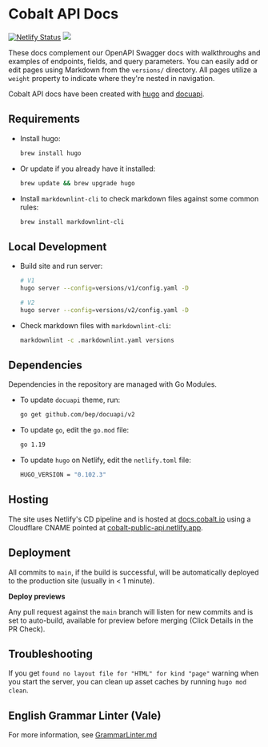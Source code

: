 Cobalt API Docs
===============================
[![Netlify Status](https://api.netlify.com/api/v1/badges/0506a95f-525c-4751-be84-49fc892edf7f/deploy-status)](https://app.netlify.com/sites/cobalt-public-api/deploys)
![](https://github.com/cobalthq/cobalt-public-api-docs/workflows/build/badge.svg)

These docs complement our OpenAPI Swagger docs with walkthroughs and examples of endpoints, fields, and query
parameters. You can easily add or edit pages using Markdown from the `versions/` directory. All pages utilize a `weight`
property to indicate where they're nested in navigation.

Cobalt API docs have been created with [hugo](https://github.com/gohugoio/hugo) and [docuapi](https://github.com/bep/docuapi).

## Requirements

- Install hugo:

  ```sh
  brew install hugo
  ```

- Or update if you already have it installed:

  ```sh
  brew update && brew upgrade hugo
  ```

- Install `markdownlint-cli` to check markdown files against some common rules:

  ```sh
  brew install markdownlint-cli
  ```

## Local Development

- Build site and run server:

  ```sh
  # V1
  hugo server --config=versions/v1/config.yaml -D

  # V2
  hugo server --config=versions/v2/config.yaml -D
  ```

- Check markdown files with `markdownlint-cli`:

  ```sh
  markdownlint -c .markdownlint.yaml versions
  ```

## Dependencies

Dependencies in the repository are managed with Go Modules.

- To update `docuapi` theme, run:

  ```sh
  go get github.com/bep/docuapi/v2
  ```

- To update `go`, edit the `go.mod` file:

  ```sh
  go 1.19
  ```

- To update `hugo` on Netlify, edit the `netlify.toml` file:

  ```sh
  HUGO_VERSION = "0.102.3"
  ```

## Hosting

The site uses Netlify's CD pipeline and is hosted at [docs.cobalt.io](https://docs.cobalt.io) using a Cloudflare CNAME
pointed at [cobalt-public-api.netlify.app](https://cobalt-public-api.netlify.app).

## Deployment

All commits to `main`, if the build is successful, will be automatically deployed to the production site (usually
in < 1 minute).

**Deploy previews**

Any pull request against the `main` branch will listen for new commits and is set to auto-build, available for
preview before merging (Click Details in the PR Check).

## Troubleshooting

If you get `found no layout file for "HTML" for kind "page"` warning when you start the server, you can clean up asset
caches by running `hugo mod clean`.


## English Grammar Linter (Vale)

For more information, see [GrammarLinter.md](./GrammarLinter.md)
